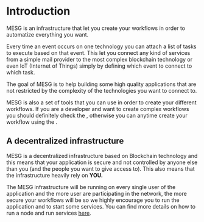 # Introduction

MESG is an infrastructure that let you create your workflows in order to automatize everything you want.

Every time an event occurs on one technology you can attach a list of tasks to execute based on that event. This let you connect any kind of services from a simple mail provider to the most complex blockchain technology or even IoT \(Internet of Things\) simply by defining which event to connect to which task.

The goal of MESG is to help building some high quality applications that are not restricted by the complexity of the technologies you want to connect to.

MESG is also a set of tools that you can use in order to create your different workflows. If you are a developer and want to create complex workflows you should definitely check the , otherwise you can anytime create your workflow using the .

## A decentralized infrastructure

MESG is a decentralized infrastructure based on Blockchain technology and this means that your application is secure and not controlled by anyone else than you \(and the people you want to give access to\). This also means that the infrastructure heavily rely on **YOU.**

The MESG infrastructure will be running on every single user of the application and the more user are participating in the network, the more secure your workflows will be so we highly encourage you to run the application and to start some services. You can find more details on how to run a node and run services [here](https://github.com/mesg-foundation/documentation/tree/b3d92737e4dfd41f30e20d0ab1f2b8dbbf045a2d/node/README.md).

